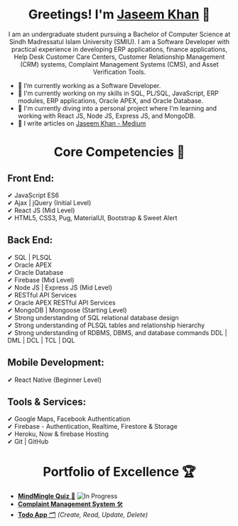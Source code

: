 <h1 align="center">Greetings! I'm <a href="https://linktr.ee/jaseemkhandev">Jaseem Khan</a> 👋</h1>
<p align="center">I am an undergraduate student pursuing a Bachelor of Computer Science at Sindh Madressatul Islam University (SMIU). I am a Software Developer with practical experience in developing ERP applications, finance applications, Help Desk Customer Care Centers, Customer Relationship Management (CRM) systems, Complaint Management Systems (CMS), and Asset Verification Tools.</p>

- 🔭 I’m currently working as a Software Developer.
- 🌱 I'm currently working on my skills in SQL, PL/SQL, JavaScript, ERP modules, ERP applications, Oracle APEX, and Oracle Database.
- 🚀 I'm currently diving into a personal project where I'm learning and working with React JS, Node JS, Express JS, and MongoDB.
- 📝 I write articles on [Jaseem Khan - Medium](https://medium.com/@jaseemkhandev)

<h1 align="center">Core Competencies 🎯</h1>

## Front End:
✔ JavaScript ES6 <br />
✔ Ajax | jQuery (Initial Level) <br />
✔ React JS (Mid Level) <br />
✔ HTML5, CSS3, Pug, MaterialUI, Bootstrap & Sweet Alert <br />

## Back End:
✔ SQL | PLSQL <br />
✔ Oracle APEX <br />
✔ Oracle Database <br />
✔ Firebase (Mid Level) <br />
✔ Node JS | Express JS (Mid Level) <br />
✔ RESTful API Services <br />
✔ Oracle APEX RESTful API Services <br />
✔ MongoDB | Mongoose (Starting Level) <br />
✔ Strong understanding of SQL relational database design <br />
✔ Strong understanding of PLSQL tables and relationship hierarchy <br />
✔ Strong understanding of RDBMS, DBMS, and database commands DDL | DML | DCL | TCL | DQL <br />

## Mobile Development:
✔ React Native (Beginner Level) <br />

## Tools & Services:
✔ Google Maps, Facebook Authentication <br />
✔ Firebase - Authentication, Realtime, Firestore & Storage <br />
✔ Heroku, Now & firebase Hosting <br />
✔ Git | GitHub <br />

<h1 align="center">Portfolio of Excellence 🏆</h1>

- [**MindMingle Quiz** 🔄](https://medium.com/@jaseemkhandev) ![In Progress](link-to-your-animated-gif.gif)
- [**Complaint Management System**  🛠️](https://apex.oracle.com/pls/apex/r/jasorcel/complaint-management-system-cms/login)
- [**Todo App** 🗂️](https://jaseemkhan211.github.io/TodoApp) *(Create, Read, Update, Delete)*

